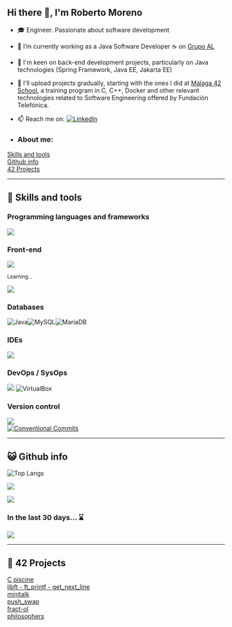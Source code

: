 ## Hi there 👋, I'm Roberto Moreno

- 🎓 Engineer. Passionate about software development 
- 🔭 I’m currently working as a Java Software Developer ☕ on [Grupo AL](https://www.linkedin.com/company/asesores-locales/)
- 🤔 I'm keen on back-end development projects, particularly on Java technologies (Spring Framework, Java EE, Jakarta EE)
- 🌱 I'll upload projects gradually, starting with the ones I did at [Málaga 42 School](https://www.polodigital.eu/42-malaga/), a training program in C, C++, Docker and other relevant technologies related to Software Engineering offered by Fundación Telefónica.      
- 📫 Reach me on: [![LinkedIn](https://img.shields.io/badge/LinkedIn-%230077B5.svg?logo=linkedin&logoColor=white)](https://www.linkedin.com/in/robertomoreno/)

- <h3 align="left">About me:</h3>
[Skills and tools](#skills)  
[Github info](#github)  
[42 Projects](#42projects)  


<div id='skills'></div>

----

## 🔧 Skills and tools

### Programming languages and frameworks
![](https://skillicons.dev/icons?i=java,spring,c,cpp)

### Front-end
![](https://skillicons.dev/icons?i=html,css,bootstrap,js)

<span style="font-size:smaller;">Learning...</span>

![](https://skillicons.dev/icons?i=kotlin,angular)

### Databases
<img src="https://img.shields.io/badge/Oracle-%23DD4F39.svg?style=flat&logo=oracle&logoColor=white" alt="Java"><img src="https://img.shields.io/badge/MySQL-%2300f.svg?style=flat&logo=mysql&logoColor=white" alt="MySQL"><img src="https://img.shields.io/badge/MariaDB-003545?style=flat&logo=mariadb&logoColor=white" alt="MariaDB">

### IDEs
![](https://skillicons.dev/icons?i=idea,clion,vscode,vim)

### DevOps / SysOps
![](https://skillicons.dev/icons?i=docker,linux,jenkins)
<img src="https://img.shields.io/badge/VirtualBox-%23183A61.svg?style=flat&logo=virtualbox&logoColor=white" alt="VirtualBox">

### Version control
![](https://skillicons.dev/icons?i=git,gitlab,github)  
<a href="https://www.conventionalcommits.org/en/v1.0.0/"><img src="https://img.shields.io/badge/Conventional%20Commits-%23FE5196.svg?style=flat&logo=conventional-commits&logoColor=white" alt="Conventional Commits"/></a>

<div id='github'></div>

----

## 😺 Github info

![Top Langs](https://github-readme-stats.vercel.app/api/top-langs/?username=romoreno-dev&theme=algolia&hide_border=true&layout=compact)

![](https://github-readme-stats.vercel.app/api?username=romoreno-dev&theme=algolia&hide_border=true&layout=compact&rank_icon=github)

![](https://github-readme-streak-stats.herokuapp.com/?user=romoreno-dev&theme=algolia&hide_border=false)<br/>

### In the last 30 days... ⌛
<img src="https://github-readme-activity-graph.vercel.app/graph?username=romoreno-dev&radius=16&theme=react-dark&area=true&order=5&hide_border=true&hide_title=false"/>

<div id='42projects'></div>

----

## 🎈 42 Projects

[C piscine](https://github.com/romoreno-dev/42-piscine)  
[libft - ft_printf - get_next_line](https://github.com/romoreno-dev/42-libft-printf-gnl)    
[minitalk](https://github.com/romoreno-dev/42-minitalk)    
[push_swap](https://github.com/romoreno-dev/42-push-swap)    
[fract-ol](https://github.com/romoreno-dev/42-fract-ol)  
[philosophers](https://github.com/romoreno-dev/42-philosophers)  

